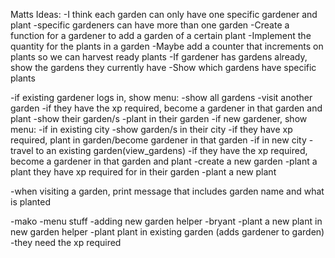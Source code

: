 Matts Ideas:
-I think each garden can only have one specific gardener and plant
    -specific gardeners can have more than one garden
-Create a function for a gardener to add a garden of a certain plant
-Implement the quantity for the plants in a garden
-Maybe add a counter that increments on plants so we can harvest ready plants
-If gardener has gardens already, show the gardens they currently have
-Show which gardens have specific plants

-if existing gardener logs in, show menu:
    -show all gardens
        -visit another garden
        -if they have the xp required, become a gardener in that garden and plant
    -show their garden/s
        -plant in their garden
-if new gardener, show menu:
    -if in existing city
        -show garden/s in their city
            -if they have xp required, plant in garden/become gardener in that garden
    -if in new city
        -travel to an existing garden(view_gardens)
            -if they have the xp required, become a gardener in that garden and plant
        -create a new garden
            -plant a plant they have xp required for in their garden
            -plant a new plant

-when visiting a garden, print message that includes garden name and what is planted


-mako
    -menu stuff
    -adding new garden helper
-bryant
    -plant a new plant in new garden helper
    -plant plant in existing garden (adds gardener to garden)
        -they need the xp required